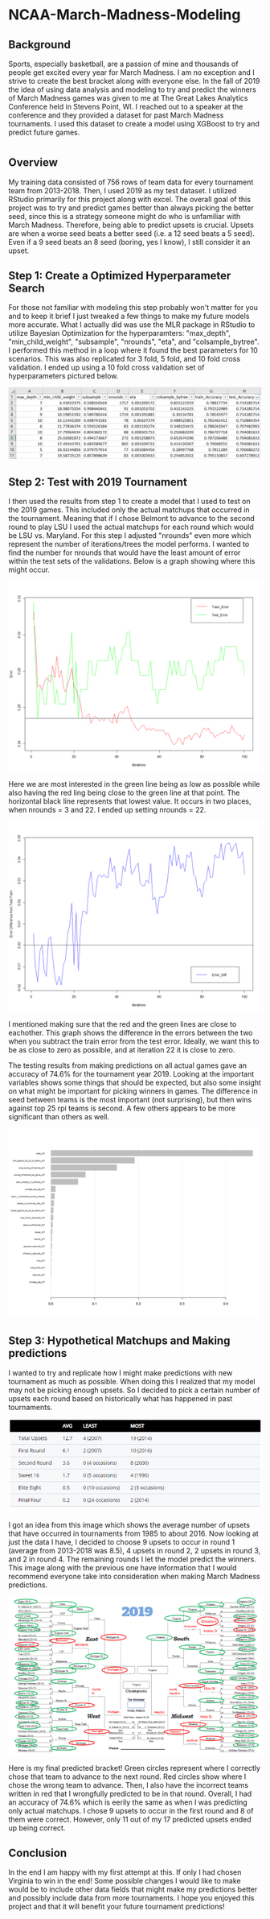# NCAA-March-Madness-Modeling

## Background

Sports, especially basketball, are a passion of mine and thousands of people get excited every year for March Madness. I am no exception and I strive to create the best bracket along with everyone else. In the fall of 2019 the idea of using data analysis and modeling to try and predict the winners of March Madness games was given to me at The Great Lakes Analytics Conference held in Stevens Point, WI. I reached out to a speaker at the conference and they provided a dataset for past March Madness tournaments. I used this dataset to create a model using XGBoost to try and predict future games.
#
#
#

## Overview

My training data consisted of 756 rows of team data for every tournament team from 2013-2018. Then, I used 2019 as my test dataset. I utilized RStudio primarily for this project along with excel. The overall goal of this project was to try and predict games better than always picking the better seed, since this is a strategy someone might do who is unfamiliar with March Madness. Therefore, being able to predict upsets is crucial. Upsets are when a worse seed beats a better seed (i.e. a 12 seed beats a 5 seed). Even if a 9 seed beats an 8 seed (boring, yes I know), I still consider it an upset.

## Step 1: Create a Optimized Hyperparameter Search

For those not familiar with modeling this step probably won't matter for you and to keep it brief I just tweaked a few things to make my future models more accurate. What I actually did was use the MLR package in RStudio to utilize Bayesian Optimization for the hyperparamters: "max_depth", "min_child_weight", "subsample", "nrounds", "eta", and "colsample_bytree". I performed this method in a loop where it found the best parameters for 10 scenarios. This was also replicated for 3 fold, 5 fold, and 10 fold cross validation. I ended up using a 10 fold cross validation set of hyperparameters pictured below.

![cv10_results](Images/cv10_results.png)




## Step 2: Test with 2019 Tournament

I then used the results from step 1 to create a model that I used to test on the 2019 games. This included only the actual matchups that occurred in the tournament. Meaning that if I chose Belmont to advance to the second round to play LSU I used the actual matchups for each round which would be LSU vs. Maryland. For this step I adjusted "nrounds" even more which represent the number of iterations/trees the model performs. I wanted to find the number for nrounds that would have the least amount of error within the test sets of the validations. Below is a graph showing where this might occur.




![nrounds_best](Images/nrounds_best.png)

Here we are most interested in the green line being as low as possible while also having the red ling being close to the green line at that point. The horizontal black line represents that lowest value. It occurs in two places, when nrounds = 3 and 22. I ended up setting nrounds = 22.




![error_diff](Images/error_diff.png)

I mentioned making sure that the red and the green lines are close to eachother. This graph shows the difference in the errors between the two when you subtract the train error from the test error. Ideally, we want this to be as close to zero as possible, and at iteration 22 it is close to zero.




The testing results from making predictions on all actual games gave an accuracy of 74.6% for the tournament year 2019. Looking at the important variables shows some things that should be expected, but also some insight on what might be important for picking winners in games. The difference in seed between teams is the most important (not surprising), but then wins against top 25 rpi teams is second. A few others appears to be more significant than others as well.

![important_variables](Images/important_variables.png)




## Step 3: Hypothetical Matchups and Making predictions

I wanted to try and replicate how I might make predictions with new tournament as much as possible. When doing this I realized that my model may not be picking enough upsets. So I decided to pick a certain number of upsets each round based on historically what has happened in past tournaments.




![Average_Upsets](Images/Average_Upsets.png)

I got an idea from this image which shows the average number of upsets that have occurred in tournaments from 1985 to about 2016. Now looking at just the data I have, I decided to choose 9 upsets to occur in round 1 (average from 2013-2018 was 8.5), 4 upsets in round 2, 2 upsets in round 3, and 2 in round 4. The remaining rounds I let the model predict the winners. This image along with the previous one have information that I would recommend everyone take into consideration when making March Madness predictions.




![2019_Pred_Bracket](Images/2019_Pred_Bracket.png)

Here is my final predicted bracket! Green circles represent where I correctly chose that team to advance to the next round. Red circles show where I chose the wrong team to advance. Then, I also have the incorrect teams written in red that I wrongfully predicted to be in that round. Overall, I had an accuracy of 74.6% which is eerily the same as when I was predicting only actual matchups. I chose 9 upsets to occur in the first round and 8 of them were correct. However, only 11 out of my 17 predicted upsets ended up being correct.




## Conclusion

In the end I am happy with my first attempt at this. If only I had chosen Virginia to win in the end! Some possible changes I would like to make would be to include other data fields that might make my predictions better and possibly include data from more tournaments. I hope you enjoyed this project and that it will benefit your future tournament predictions!
